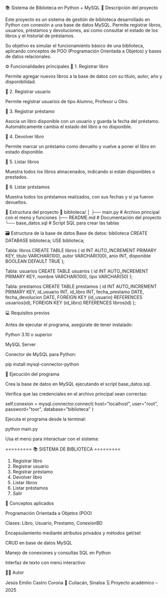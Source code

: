 📚 Sistema de Biblioteca en Python + MySQL
🧾 Descripción del proyecto

Este proyecto es un sistema de gestión de biblioteca desarrollado en Python con conexión a una base de datos MySQL.
Permite registrar libros, usuarios, préstamos y devoluciones, así como consultar el estado de los libros y el historial de préstamos.

Su objetivo es simular el funcionamiento básico de una biblioteca, aplicando conceptos de POO (Programación Orientada a Objetos) y bases de datos relacionales.

⚙️ Funcionalidades principales
🔹 1. Registrar libro

Permite agregar nuevos libros a la base de datos con su título, autor, año y disponibilidad.

🔹 2. Registrar usuario

Permite registrar usuarios de tipo Alumno, Profesor u Otro.

🔹 3. Registrar préstamo

Asocia un libro disponible con un usuario y guarda la fecha del préstamo.
Automáticamente cambia el estado del libro a no disponible.

🔹 4. Devolver libro

Permite marcar un préstamo como devuelto y vuelve a poner el libro en estado disponible.

🔹 5. Listar libros

Muestra todos los libros almacenados, indicando si están disponibles o prestados.

🔹 6. Listar préstamos

Muestra todos los préstamos realizados, con sus fechas y si ya fueron devueltos.

🧩 Estructura del proyecto
📁 biblioteca/
│
├── main.py                # Archivo principal con el menú y funciones
├── README.md              # Documentación del proyecto
└── base_datos.sql         # Script SQL para crear las tablas

🗃️ Estructura de la base de datos
Base de datos: biblioteca
CREATE DATABASE biblioteca;
USE biblioteca;

Tabla: libros
CREATE TABLE libros (
  id INT AUTO_INCREMENT PRIMARY KEY,
  titulo VARCHAR(100),
  autor VARCHAR(100),
  anio INT,
  disponible BOOLEAN DEFAULT TRUE
);

Tabla: usuarios
CREATE TABLE usuarios (
  id INT AUTO_INCREMENT PRIMARY KEY,
  nombre VARCHAR(100),
  tipo VARCHAR(50)
);

Tabla: prestamos
CREATE TABLE prestamos (
  id INT AUTO_INCREMENT PRIMARY KEY,
  id_usuario INT,
  id_libro INT,
  fecha_prestamo DATE,
  fecha_devolucion DATE,
  FOREIGN KEY (id_usuario) REFERENCES usuarios(id),
  FOREIGN KEY (id_libro) REFERENCES libros(id)
);

💻 Requisitos previos

Antes de ejecutar el programa, asegúrate de tener instalado:

Python 3.10 o superior

MySQL Server

Conector de MySQL para Python:

pip install mysql-connector-python

🚀 Ejecución del programa

Crea la base de datos en MySQL ejecutando el script base_datos.sql.

Verifica que las credenciales en el archivo principal sean correctas:

self.conexion = mysql.connector.connect(
    host="localhost",
    user="root",
    password="toor",
    database="biblioteca"
)


Ejecuta el programa desde la terminal:

python main.py


Usa el menú para interactuar con el sistema:

========= 📚 SISTEMA DE BIBLIOTECA =========
1. Registrar libro
2. Registrar usuario
3. Registrar préstamo
4. Devolver libro
5. Listar libros
6. Listar préstamos
0. Salir

🧠 Conceptos aplicados

Programación Orientada a Objetos (POO)

Clases: Libro, Usuario, Prestamo, ConexionBD

Encapsulamiento mediante atributos privados y métodos get/set

CRUD en base de datos MySQL

Manejo de conexiones y consultas SQL en Python

Interfaz de texto con menú interactivo

👨‍💻 Autor

Jesús Emilio Castro Corona
📍 Culiacán, Sinaloa
🗓️ Proyecto académico – 2025
